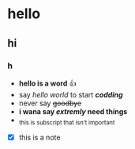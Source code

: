 # hello
## hi
### h
- **hello is a word** :+1:
- say *hello world* to start ***codding***
- never say ~~goodbye~~
- **i wana say _extremly_ need things** 
- <sub> this is subscript that isn't important</sub>
- [x] this is a note
